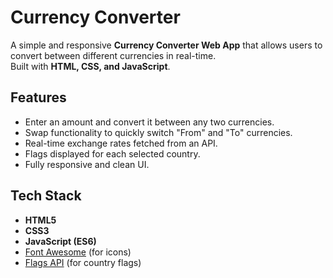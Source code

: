 # Currency Converter

A simple and responsive **Currency Converter Web App** that allows users to convert between different currencies in real-time.  
Built with **HTML, CSS, and JavaScript**.


## Features
- Enter an amount and convert it between any two currencies.
- Swap functionality to quickly switch "From" and "To" currencies.
- Real-time exchange rates fetched from an API.
- Flags displayed for each selected country.
- Fully responsive and clean UI.


## Tech Stack
- **HTML5**
- **CSS3**
- **JavaScript (ES6)**
- [Font Awesome](https://fontawesome.com/) (for icons)
- [Flags API](https://flagsapi.com/) (for country flags)

